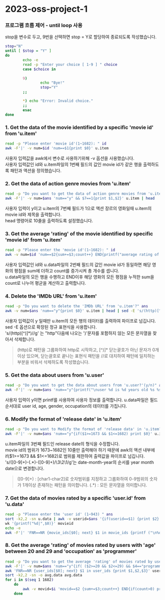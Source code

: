 # 2023-oss-project-1

### 프로그램 흐름 제어 - until loop 사용 
stop을 변수로 두고, 9번을 선택하면 stop = Y로 할당하여 종료되도록 작성했습니다.

```bash 
stop="N"
until [ $stop = "Y" ]
do
        echo -e
        read -p "Enter your choice [ 1-9 ] " choice
        case $choice in
        
        9)
                echo "Bye!"
                stop="Y"
        ;;

        *) echo "Error: Invalid choice."
        ;;
        esac
done
```
### 1. Get the data of the movie identified by a specific 'movie id' from 'u.item'

```bash 
read -p "Please enter 'movie id'(1~1682): " id
awk -F'|' -v num=$id 'num==$1{print $0}' u.item
```
사용자 입력값을 awk에서 변수로 사용하기위해 -v 옵션을 사용했습니다.  
사용자 입력값인 id와 u.item파일의 1번째 필드의 값인 movie id가 같은 행을 출력하도록 패턴과 액션을 정의했습니다.

### 2. Get the data of action genre movies from 'u.item'

```bash 
read -p "Do you want to get the data of action genre movies from 'u.item'?(y/n) " ans
awk -F'|' -v num=$ans 'num=="y" && $7==1{print $1,$2}' u.item | head
```
사용자 입력이 y이고 u.item의 7번째 필드가 1으로 액션 장르의 영화일때 u.item의 movie id와 제목을 출력합니다.  
head 명령어로 10줄을 출력하도록 설정했습니다.

### 3. Get the average 'rating' of the movie identified by specific 'movie id' from 'u.item'

```bash 
read -p "Please enter the 'movie id'(1~1682): " id
awk -v num=$id 'num==$2{sum+=$3;count++} END{printf("average rating of %d : %.5f\n",num,sum/count)}' u.data
```
사용자 입력값인 id와 u.data파일의 2번째 필드의 값인 movie id가 동일하면 해당 영화의 평점을 sum에 더하고 count를 증가시켜 총 개수를 셉니다.  
u.data파일의 모든 행을 수행하고 END이후 해당 영화의 모든 평점을 누적한 sum을 count로 나누어 평균을 계산하고 출력합니다.

### 4. Delete the 'IMDb URL' from 'u.item'
```bash 
read -p "Do you want to delete the 'IMDb URL' from 'u.item'?" ans
awk -v num=$ans 'num=="y"{print $0}' u.item | head | sed -E 's/(http)[^\)]*\)//g'
```
사용자 입력값이 y 일때만 u.item의 모든 행의 데이터를 출력하여 파이프로 넘깁니다.  
sed -E 옵션으로 확장된 정규 표현식을 사용합니다.  
's/(http)[^\)]*\)//g' 는 "http"다음에 나오는 ')'문자를 포함하지 않는 모든 문자열을 찾아서 삭제합니다.

> (http)로 패턴을 그룹화하여 http로 시작하고, [^\)]* 닫는괄호가 아닌 문자가 0개이상 있으며, 닫는괄호로 끝나는 표현식 패턴을 
//로 대치하여 패턴에 일치하는 부분을 비워서 삭제하도록 작성했습니다.

### 5. Get the data about users from 'u.user'
```bash 
read -p "Do you want to get the data about users from 'u.user?'(y/n)" ans
awk -F'|' -v num=$ans 'num=="y"{printf("\nuser %d is %d years old %s %s",$1,$2,$3,$4)}' u.user | head -11
```
사용자 입력이 y이면 printf를 사용하여 사용자 정보를 출력합니다. 
u.data파일은 필드 순서대로 user id, age, gender, occupation의 데이터를 가집니다.

### 6. Modify the format of 'release date' in 'u.item'
```bash 
read -p "Do you want to Modify the format of 'release data' in 'u.item?(y/n)" ans
awk -F'|' -v num=$ans 'num=="y"{if($1>=1673 && $1<=1682) print $0}' u.item | sed -E 's/([0-9]+)-(.*)-([0-9]+)/\3\2\1/g' | sed -E -e 's/Jan/01/g' -e 's/Feb/02/g' -e 's/Mar/03/g' -e 's/Apr/04/g' -e 's/May/05/g' -e 's/Jun/06/g' -e 's/Jul/07/g' -e 's/Aug/08/g' -e 's/Sep/09/g' -e 's/Oct/10/g' -e 's/Nov/11/g' -e 's/Dec/12/g'
```
u.item파일의 3번째 필드인 release date의 형식을 수정합니다.  
movie id의 범위가 1673~1682인 10줄만 출력해야 하기 때문에 awk의 액션 내부에 if($1>=1673 && $1<=1682)로 범위를 제한하여 출력값을 파이프로 넘깁니다.  
's/([0-9]+)-(.*)-([0-9]+)/\3\2\1/g'는 date-month-year의 순서를 year month date으로 변경합니다.
> ([0-9]+) : [char1-char2]로 숫자범위를 지정하고 그룹화하여 0-9범위의 숫자가 1개이상 존재하는 패턴을 의미합니다.
> (.*) : 모든 문자열을 의미합니다.

### 7. Get the data of movies rated by a specific 'user.id' from 'u.data'
```bash 
read -p "Please enter the 'user id' (1~943) " ans
sort -k2,2 -sn u.data | awk -v userid=$ans '{if(userid==$1) {print $2} }' > movieid
wk '{printf("%d|",$0)}' movieid
echo -e
awk -F'|' 'FNR==NR {movie_ids[$0]; next} $1 in movie_ids {printf ("\n%d|%s ",$1,$2)}' movieid u.item | head -11
```

### 8. Get the average 'rating' of movies rated by users with 'age' between 20 and 29 and 'occupation' as 'programmer'
```bash 
read -p "Do you want to get the average 'rating' of movies rated by users with 'age' between 20 and 29 and 'occupation' as 'programmer?(y/n) " ans
awk -F'|' -v num=$ans 'num=="y"{if( ($2>=20 && $2<=29) && $4=="programmer") {print $1}}' u.user > userid
awk 'FNR==NR {user_ids[$0]; next} $1 in user_ids {print $1,$2,$3}' userid u.data > avg.data
sort -k2,2 -sn -o avg.data avg.data
for i in $(seq 1 1682)
	do
		awk -v movid=$i 'movid==$2 {sum+=$3;count++} END{if(count>0) printf("%d %.5g\n",movid,sum/count)}' avg.data
	done
```
